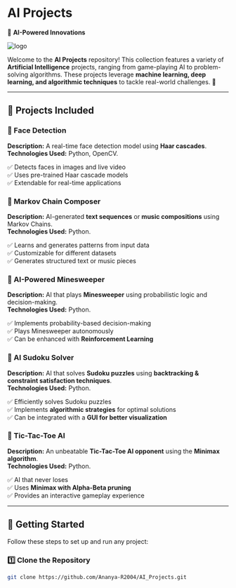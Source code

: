 # AI Projects  
🤖 **AI-Powered Innovations**  

![logo](https://github.com/user-attachments/assets/981a8314-46c7-4e9c-bdab-f46617711ff1)


Welcome to the **AI Projects** repository! This collection features a variety of **Artificial Intelligence** projects, ranging from game-playing AI to problem-solving algorithms. These projects leverage **machine learning, deep learning, and algorithmic techniques** to tackle real-world challenges. 🚀  

---

## 📌 Projects Included  

### 🔹 Face Detection  
**Description:** A real-time face detection model using **Haar cascades**.  
**Technologies Used:** Python, OpenCV.  

✅ Detects faces in images and live video  
✅ Uses pre-trained Haar cascade models  
✅ Extendable for real-time applications  

### 🔹 Markov Chain Composer  
**Description:** AI-generated **text sequences** or **music compositions** using Markov Chains.  
**Technologies Used:** Python.  

✅ Learns and generates patterns from input data  
✅ Customizable for different datasets  
✅ Generates structured text or music pieces  

### 🔹 AI-Powered Minesweeper  
**Description:** AI that plays **Minesweeper** using probabilistic logic and decision-making.  
**Technologies Used:** Python.  

✅ Implements probability-based decision-making  
✅ Plays Minesweeper autonomously  
✅ Can be enhanced with **Reinforcement Learning**  

### 🔹 AI Sudoku Solver  
**Description:** AI that solves **Sudoku puzzles** using **backtracking & constraint satisfaction techniques**.  
**Technologies Used:** Python.  

✅ Efficiently solves Sudoku puzzles  
✅ Implements **algorithmic strategies** for optimal solutions  
✅ Can be integrated with a **GUI for better visualization**  

### 🔹 Tic-Tac-Toe AI  
**Description:** An unbeatable **Tic-Tac-Toe AI opponent** using the **Minimax algorithm**.  
**Technologies Used:** Python.  

✅ AI that never loses  
✅ Uses **Minimax with Alpha-Beta pruning**  
✅ Provides an interactive gameplay experience  

---

## 🚀 Getting Started  

Follow these steps to set up and run any project:  

### **1️⃣ Clone the Repository**  
```bash
git clone https://github.com/Ananya-R2004/AI_Projects.git
